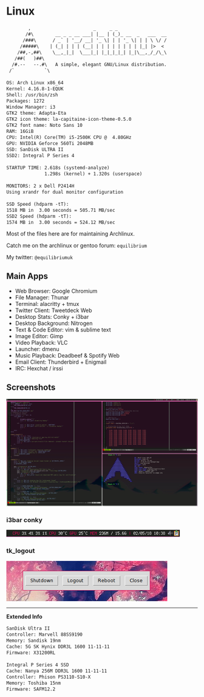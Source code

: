 # Linux

            ,                       _     _ _
           /#\        __ _ _ __ ___| |__ | (_)_ __  _   ___  __
          /###\      / _` | '__/ __| '_ \| | | '_ \| | | \ \/ /
         /#####\    | (_| | | | (__| | | | | | | | | |_| |>  <
        /##,-,##\    \__,_|_|  \___|_| |_|_|_|_| |_|\__,_/_/\_\
       /##(   )##\
      /#.--   --.#\   A simple, elegant GNU/Linux distribution.
     /`           `\

    OS: Arch Linux x86_64
    Kernel: 4.16.8-1-EQUK
    Shell: /usr/bin/zsh
    Packages: 1272
    Window Manager: i3
    GTK2 theme: Adapta-Eta
    GTK2 icon theme: la-capitaine-icon-theme-0.5.0
    GTK2 font name: Noto Sans 10
    RAM: 16GiB
    CPU: Intel(R) Core(TM) i5-2500K CPU @  4.80GHz
    GPU: NVIDIA Geforce 560Ti 2048MB
    SSD: SanDisk ULTRA II
    SSD2: Integral P Series 4

    STARTUP TIME: 2.618s (systemd-analyze)
                  1.298s (kernel) + 1.320s (userspace)

    MONITORS: 2 x Dell P2414H
    Using xrandr for dual monitor configuration

    SSD Speed (hdparm -tT):
    1518 MB in  3.00 seconds = 505.71 MB/sec
    SSD2 Speed (hdparm -tT):
    1574 MB in  3.00 seconds = 524.12 MB/sec

Most of the files here are for maintaining Archlinux.

Catch me on the archlinux or gentoo forum: `equilibrium`

My twitter: `@equilibriumuk`

## Main Apps

* Web Browser: Google Chromium
* File Manager: Thunar
* Terminal: alacritty + tmux
* Twitter Client: Tweetdeck Web
* Desktop Stats: Conky + i3bar
* Desktop Background: Nitrogen
* Text & Code Editor: vim & sublime text
* Image Editor: Gimp
* Video Playback: VLC
* Launcher: dmenu
* Music Playback: Deadbeef & Spotify Web
* Email Client: Thunderbird + Enigmail
* IRC: Hexchat / irssi

## Screenshots

![](https://raw.githubusercontent.com/equk/linux/master/screenshots/linux_desktop.png)

### i3bar conky

![](https://raw.githubusercontent.com/equk/linux/master/screenshots/i3bar_conky.png)

### tk_logout

![](https://raw.githubusercontent.com/equk/linux/master/screenshots/tk_logout_07062014.png)

---

**Extended Info**

    SanDisk Ultra II
    Controller: Marvell 88SS9190
    Memory: Sandisk 19nm
    Cache: 5G SK Hynix DDR3L 1600 11-11-11
    Firmware: X31200RL

    Integral P Series 4 SSD
    Cache: Nanya 256M DDR3L 1600 11-11-11
    Controller: Phison PS3110-S10-X
    Memory: Toshiba 15nm
    Firmware: SAFM12.2
